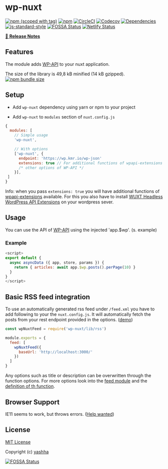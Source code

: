 # wp-nuxt

[![npm (scoped with tag)](https://img.shields.io/npm/v/wp-nuxt.svg?style=flat-square)](https://www.npmjs.com/package/wp-nuxt)
[![npm](https://img.shields.io/npm/dt/wp-nuxt.svg?style=flat-square)](https://www.npmjs.com/package/wp-nuxt)
[![CircleCI](https://img.shields.io/circleci/project/github/yashha/wp-nuxt.svg?style=flat-square)](https://circleci.com/gh/yashha/wp-nuxt)
[![Codecov](https://img.shields.io/codecov/c/github/yashha/wp-nuxt.svg?style=flat-square)](https://codecov.io/gh/yashha/wp-nuxt)
[![Dependencies](https://david-dm.org/yashha/wp-nuxt/status.svg?style=flat-square)](https://david-dm.org/yashha/wp-nuxt)
[![js-standard-style](https://img.shields.io/badge/code_style-standard-brightgreen.svg?style=flat-square)](http://standardjs.com)
[![FOSSA Status](https://app.fossa.io/api/projects/git%2Bgithub.com%2Fyashha%2Fwp-nuxt.svg?type=shield)](https://app.fossa.io/projects/git%2Bgithub.com%2Fyashha%2Fwp-nuxt?ref=badge_shield)
[![Netlify Status](https://api.netlify.com/api/v1/badges/4bb695b5-6b46-4c3f-a866-33aaf727570a/deploy-status)](https://app.netlify.com/sites/wp-nuxt/deploys)

[📖 **Release Notes**](./CHANGELOG.md)

## Features

The module adds [WP-API](https://github.com/WP-API/node-wpapi) to your nuxt application.

The size of the library is 49,8 kB minified (14 kB gzipped). [![npm bundle size](https://img.shields.io/bundlephobia/minzip/wpapi.svg)](https://bundlephobia.com/result?p=wpapi)

## Setup

- Add `wp-nuxt` dependency using yarn or npm to your project

- Add `wp-nuxt` to `modules` section of `nuxt.config.js`

```js
{
  modules: [
    // Simple usage
    'wp-nuxt',

    // With options
    ['wp-nuxt', {
      endpoint: 'https://wp.kmr.io/wp-json'
      extensions: true // For additional functions of wpapi-extensions
      /* other options of WP-API */
    }],
 ]
}
```
Info: when you pass `extensions: true` you will have additional functions of [wpapi-extensions](https://github.com/yashha/wpapi-extensions) available. For this you also have to install [WUXT Headless WordPress API Extensions](https://wordpress.org/plugins/wuxt-headless-wp-api-extensions/) on your wordpress sever.

## Usage

You can use the API of [WP-API](https://github.com/WP-API/node-wpapi) using the injected 'app.$wp'. (s. example)

### Example

```js
<script>
export default {
  async asyncData ({ app, store, params }) {
    return { articles: await app.$wp.posts().perPage(10) }
  }
}
</script>
```

## Basic RSS feed integration

To use an automatically generated rss feed under `/feed.xml` you have to add following to your the `nuxt.config.js`.
It will automatically fetch the posts from your rest endpoint provided in the options. ([demo](https://wp-nuxt.netlify.com/feed.xml))

```js
const wpNuxtFeed = require('wp-nuxt/lib/rss')

module.exports = {
  feed: [
    wpNuxtFeed({
      baseUrl: 'http://localhost:3000/'
    })
  ]
}
```

Any options such as title or description can be overwritten through the function options. For more options look into the  [feed module](https://github.com/nuxt-community/feed-module) and the [definition of th function](https://github.com/yashha/wp-nuxt/blob/master/lib/rss/index.js).

## Browser Support

IE11 seems to work, but throws errors. ([Help wanted](https://github.com/yashha/wp-nuxt/issues/67))

## License

[MIT License](./LICENSE)

Copyright (c) [yashha](https://github.com/yashha)


[![FOSSA Status](https://app.fossa.io/api/projects/git%2Bgithub.com%2Fyashha%2Fwp-nuxt.svg?type=large)](https://app.fossa.io/projects/git%2Bgithub.com%2Fyashha%2Fwp-nuxt?ref=badge_large)
